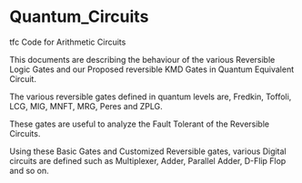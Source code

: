 # Quantum_Circuits
tfc Code for Arithmetic Circuits


This documents are describing the behaviour of the various Reversible Logic Gates and our Proposed reversible KMD Gates in Quantum Equivalent Circuit.

The various reversible gates defined in quantum levels are, Fredkin, Toffoli, LCG, MIG, MNFT, MRG, Peres and ZPLG.

These gates are useful to analyze the Fault Tolerant of the Reversible Circuits.

Using these Basic Gates and Customized Reversible gates, various Digital circuits are defined such as Multiplexer, Adder, Parallel Adder, D-Flip Flop and so on.
